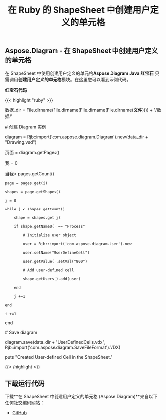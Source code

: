 ﻿---
title: 在 Ruby 的 ShapeSheet 中创建用户定义的单元格
type: docs
weight: 10
url: /zh/java/create-user-defined-cell-in-the-shapesheet-in-ruby/
---
## **Aspose.Diagram - 在 ShapeSheet 中创建用户定义的单元格**
在 ShapeSheet 中使用创建用户定义的单元格**Aspose.Diagram Java 红宝石** 只需调用**创建用户定义的单元格**模块。在这里您可以看到示例代码。

**红宝石代码**

{{< highlight "ruby" >}}

数据_dir = File.dirname(File.dirname(File.dirname(File.dirname(__文件__)))) + '/数据/'

\# 创建 Diagram 实例

diagram = Rjb::import('com.aspose.diagram.Diagram').new(data_dir + "Drawing.vsd")

页面 = diagram.getPages()

我 = 0

当我< pages.getCount()

    page = pages.get(i)

    shapes = page.getShapes()

    j = 0

    while j < shapes.getCount()

        shape = shapes.get(j)

        if shape.getNameU() == "Process"

            # Initialize user object

            user = Rjb::import('com.aspose.diagram.User').new

            user.setName("UserDefineCell")

            user.getValue().setVal("800")

            # Add user-defined cell

            shape.getUsers().add(user)

        end

        j +=1

    end

    i +=1

end

\# Save diagram

diagram.save(data_dir + "UserDefinedCells.vdx", Rjb::import('com.aspose.diagram.SaveFileFormat').VDX)

puts "Created User-defined Cell in the ShapeSheet."

{{< /highlight >}}
## **下载运行代码**
下载**在 ShapeSheet 中创建用户定义的单元格 (Aspose.Diagram)**来自以下任何社交编码网站：

- [GitHub](https://github.com/asposediagram/Aspose.Diagram-for-Java/blob/master/Plugins/Aspose_Diagram_Java_for_Ruby/lib/asposediagramjava/UserDefinedCells/createuserdefinedcell.rb)

